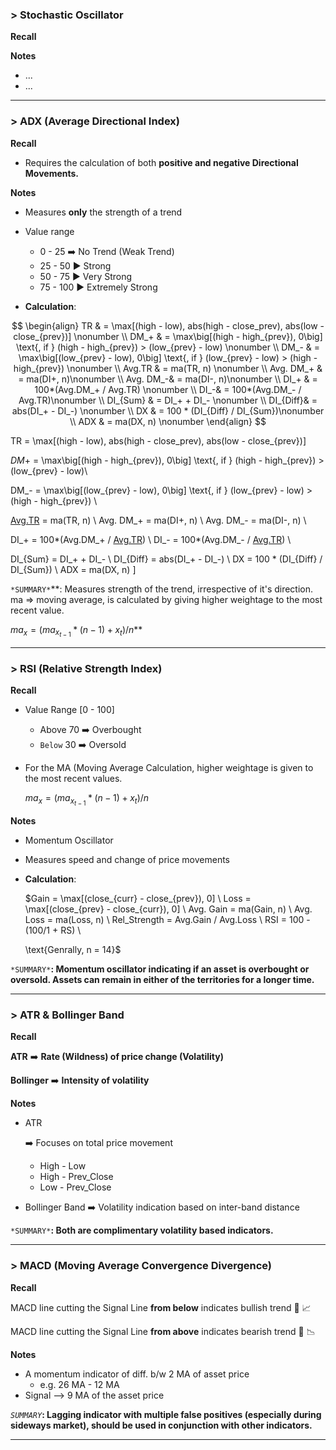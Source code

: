 ### > Stochastic Oscillator

**Recall**

**Notes**

- ...
- ...



------

### > ADX (Average Directional Index)

**Recall**

- Requires the calculation of both **positive and negative Directional Movements.**

**Notes**

- Measures **only** the strength of a trend

- Value range

  - 0 - 25     :arrow_right: No Trend (Weak Trend)
  - 25 - 50   ▶️ Strong
  - 50 - 75   ▶️ Very Strong
  - 75 - 100 ▶️ Extremely Strong 
- **Calculation**:

$$
\begin{align}
TR  & = \max[(high - low), abs(high - close_prev), abs(low - close_{prev})] \nonumber \\
DM_+ & = \max\big[(high - high_{prev}), 0\big] \text{,  if } (high - high_{prev}) > (low_{prev} - low)  \nonumber \\
DM_- & = \max\big[(low_{prev} - low), 0\big] \text{, if } (low_{prev} - low) > (high - high_{prev}) \nonumber \\
Avg.TR & =  ma(TR, n) \nonumber \\ 
Avg. DM_+ &  =  ma(DI+, n)\nonumber \\ 
Avg. DM_-&  =  ma(DI-, n)\nonumber \\
DI_+ & =  100*(Avg.DM_+ / Avg.TR) \nonumber \\ 
DI_-&  = 100*(Avg.DM_- / Avg.TR)\nonumber \\
DI_{Sum} & =  DI_+ + DI_- \nonumber \\ 
DI_{Diff}&  =  abs(DI_+ - DI_-) \nonumber \\ 
DX & =  100 * (DI_{Diff} / DI_{Sum})\nonumber \\ 
ADX & =  ma(DX, n) \nonumber
\end{align}
$$



TR  = \max[(high - low), abs(high - close_prev), abs(low - close_{prev})]

_DM_+ = \max\big[(high - high_{prev}), 0\big] \text{,  if } (high - high_{prev}) > (low_{prev} - low)\\

DM_- = \max\big[(low_{prev} - low), 0\big] \text{, if } (low_{prev} - low) > (high - high_{prev}) \\

[Avg.TR](http://Avg.TR) = ma(TR, n) \\ Avg. DM_+ = ma(DI+, n) \\ Avg. DM_- = ma(DI-, n) \\

DI_+ = 100*(Avg.DM_+ / [Avg.TR](http://Avg.TR)) \\ DI_- = 100*(Avg.DM_- / [Avg.TR](http://Avg.TR)) \\

DI_{Sum} = DI_+ + DI_- \\ DI_{Diff} = abs(DI_+ - DI_-) \\ DX = 100 * (DI_{Diff} / DI_{Sum}) \\ ADX = ma(DX, n) \]

`*SUMMARY*`**: Measures strength of the trend, irrespective of it's direction. ma ⇒ moving average, is calculated by giving higher weightage to the most recent value.

$ma_x = (ma_{x_{t - 1}} * (n - 1) + x_t) / n$**

------

### > RSI (Relative Strength Index)

**Recall**

- Value Range [0 - 100]

  - Above 70 ➡️ Overbought
  - `Below` 30 ➡️ Oversold

- For the MA (Moving Average Calculation, higher weightage is given to the most recent values.

  $ma_x = (ma_{x_{t - 1}} * (n - 1) + x_t) / n$

**Notes**

- Momentum Oscillator

- Measures speed and change of price movements

- **Calculation**:

  $Gain = \max[(close_{curr} - close_{prev}), 0] \\ Loss = \max[(close_{prev} - close_{curr}), 0] \\ Avg. Gain = ma(Gain, n) \\ Avg. Loss = ma(Loss, n) \\ Rel_Strength = Avg.Gain / Avg.Loss \\ RSI = 100 - (100/1 + RS) \\

  \text{Genrally, n = 14}$

`*SUMMARY*`**: Momentum oscillator indicating if an asset is overbought or oversold. Assets can remain in either of the territories for a longer time.**

------

### > ATR & Bollinger Band

**Recall**

**ATR** ➡️ **Rate (Wildness) of price change (Volatility)**

**Bollinger** ➡️ **Intensity of volatility**

**Notes**

- ATR

   ➡️ Focuses on total price movement

  - High - Low
  - High - Prev_Close
  - Low - Prev_Close

- Bollinger Band ➡️ Volatility indication based on inter-band distance

`*SUMMARY*`**: Both are complimentary volatility based indicators.**

------

### > MACD (Moving Average Convergence Divergence)

**Recall**

MACD line cutting the Signal Line **from below** indicates bullish trend 🐂 📈

MACD line cutting the Signal Line **from above** indicates bearish trend 🐻 📉

**Notes**

- A momentum indicator of diff. b/w 2 MA of asset price
  - e.g. 26 MA - 12 MA
- Signal —> 9 MA  of the asset price

*`SUMMARY`***: Lagging indicator with multiple false positives (especially during sideways market), should be used in conjunction with other indicators.**

------